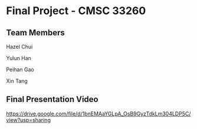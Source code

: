 # Final Project - CMSC 33260

## Team Members
Hazel Chui

Yulun Han

Peihan Gao

Xin Tang

## Final Presentation Video

https://drive.google.com/file/d/1bnEMAaYGLpA_OsB9GyzTdkLm304LDP5C/view?usp=sharing


